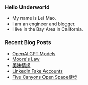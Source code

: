 ### Hello Underworld

- My name is Lei Mao.
- I am an engineer and blogger.
- I live in the Bay Area in California.


### Recent Blog Posts

<!-- BLOG-POST-LIST:START -->
- [OpenAI GPT Models](https://leimao.github.io/article/OpenAI-GPT-Models/)
- [Moore&#39;s Law](https://leimao.github.io/blog/Moore-Law/)
- [美味情缘](https://leimao.github.io/essay/%E7%BE%8E%E5%91%B3%E6%83%85%E7%BC%98/)
- [LinkedIn Fake Accounts](https://leimao.github.io/blog/LinkedIn-Fake-Accounts/)
- [Five Canyons Open Space徒步](https://leimao.github.io/life/Five-Canyons-Open-Space/)
<!-- BLOG-POST-LIST:END -->
